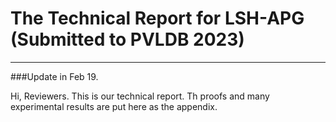 # The Technical Report for LSH-APG (Submitted to PVLDB 2023)
-----------------------------------------------------------------------------------------------------------------
###Update in Feb 19.

Hi, Reviewers. This is our technical report. Th proofs and many experimental results are put here as the appendix.
